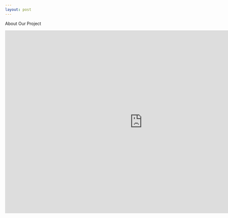 ```yaml
---
layout: post
---
```


About Our Project

<iframe width="900" height="600" src="https://api.github.com/repos/18-1-SKKU-OSS/kotlin/contents/" frameborder="0" allowfullscreen></iframe>
